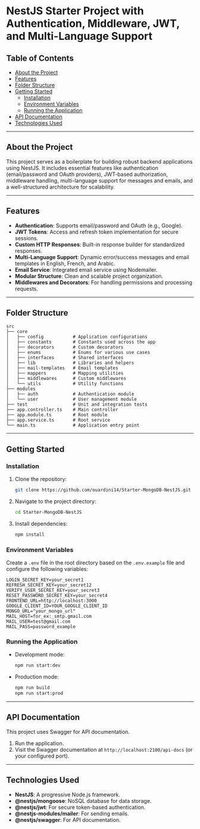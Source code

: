 # NestJS Starter Project with Authentication, Middleware, JWT, and Multi-Language Support

## Table of Contents

- [About the Project](#about-the-project)
- [Features](#features)
- [Folder Structure](#folder-structure)
- [Getting Started](#getting-started)
  - [Installation](#installation)
  - [Environment Variables](#environment-variables)
  - [Running the Application](#running-the-application)
- [API Documentation](#api-documentation)
- [Technologies Used](#technologies-used)
---

## About the Project
This project serves as a boilerplate for building robust backend applications using NestJS. It includes essential features like authentication (email/password and OAuth providers), JWT-based authorization, middleware handling, multi-language support for messages and emails, and a well-structured architecture for scalability.

---

## Features

- **Authentication**: Supports email/password and OAuth (e.g., Google).
- **JWT Tokens**: Access and refresh token implementation for secure sessions.
- **Custom HTTP Responses**: Built-in response builder for standardized responses.
- **Multi-Language Support**: Dynamic error/success messages and email templates in English, French, and Arabic.
- **Email Service**: Integrated email service using Nodemailer.
- **Modular Structure**: Clean and scalable project organization.
- **Middlewares and Decorators**: For handling permissions and processing requests.

---

## Folder Structure

```
src
├── core
│   ├── config           # Application configurations
│   ├── constants        # Constants used across the app
│   ├── decorators       # Custom decorators
│   ├── enums            # Enums for various use cases
│   ├── interfaces       # Shared interfaces
│   ├── lib              # Libraries and helpers
│   ├── mail-templates   # Email templates
│   ├── mappers          # Mapping utilities
│   ├── middlewares      # Custom middlewares
│   └── utils            # Utility functions
├── modules
│   ├── auth             # Authentication module
│   └── user             # User management module
├── test                 # Unit and integration tests
├── app.controller.ts    # Main controller
├── app.module.ts        # Root module
├── app.service.ts       # Root service
└── main.ts              # Application entry point
```

---

## Getting Started

### Installation

1. Clone the repository:
   ```bash
   git clone https://github.com/ouardini14/Starter-MongoDB-NestJS.git
   ```

2. Navigate to the project directory:
   ```bash
   cd Starter-MongoDB-NestJS
   ```

3. Install dependencies:
   ```bash
   npm install
   ```

### Environment Variables

Create a `.env` file in the root directory based on the `.env.example` file and configure the following variables:

```env
LOGIN_SECRET_KEY=your_secret1
REFRESH_SECRET_KEY=your_secret12
VERIFY_USER_SECRET_KEY=your_secret3
RESET_PASSWORD_SECRET_KEY=your_secret4
FRONTEND_URL=http://localhost:3000
GOOGLE_CLIENT_ID=YOUR_GOOGLE_CLIENT_ID
MONGO_URL="your_mongo_url"
MAIL_HOST=for_ex:_smtp.gmail.com
MAIL_USER=test@gmail.com
MAIL_PASS=password_example
```

### Running the Application

- Development mode:
  ```bash
  npm run start:dev
  ```

- Production mode:
  ```bash
  npm run build
  npm run start:prod
  ```

---

## API Documentation

This project uses Swagger for API documentation.

1. Run the application.
2. Visit the Swagger documentation at `http://localhost:2100/api-docs` (or your configured port).

---

## Technologies Used

- **NestJS**: A progressive Node.js framework.
- **@nestjs/mongoose**: NoSQL database for data storage.
- **@nestjs/jwt**: For secure token-based authentication.
- **@nestjs-modules/mailer**: For sending emails.
- **@nestjs/swagger**: For API documentation.


